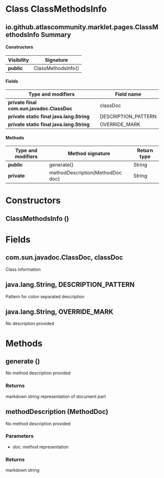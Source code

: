 Class ClassMethodsInfo
======================
io.github.atlascommunity.marklet.pages.ClassMethodsInfo
Summary
-------
#### Constructors
| Visibility | Signature          |
| ---------- | ------------------ |
| **public** | ClassMethodsInfo() |
#### Fields
| Type and modifiers                         | Field name          |
| ------------------------------------------ | ------------------- |
| **private final com.sun.javadoc.ClassDoc** | classDoc            |
| **private static final java.lang.String**  | DESCRIPTION_PATTERN |
| **private static final java.lang.String**  | OVERRIDE_MARK       |
#### Methods
| Type and modifiers | Method signature                 | Return type |
| ------------------ | -------------------------------- | ----------- |
| **public**         | generate()                       | String      |
| **private**        | methodDescription(MethodDoc doc) | String      |

Constructors
============
ClassMethodsInfo ()
-------------------


Fields
======
com.sun.javadoc.ClassDoc, classDoc
----------------------------------
Class information

java.lang.String, DESCRIPTION_PATTERN
-------------------------------------
Pattern for colon separated description

java.lang.String, OVERRIDE_MARK
-------------------------------
No description provided


Methods
=======
generate ()
-----------
No method description provided
### Returns
markdown string representation of document part

methodDescription (MethodDoc)
-----------------------------
No method description provided
### Parameters
- doc: method representation
### Returns
markdown string


